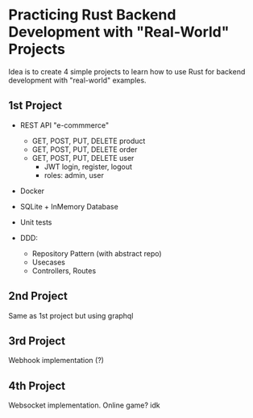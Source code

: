 # Practicing Rust Backend Development with "Real-World" Projects

Idea is to create 4 simple projects to learn how to use Rust for backend development with "real-world" examples.

## 1st Project

- REST API "e-commmerce"
  - GET, POST, PUT, DELETE product
  - GET, POST, PUT, DELETE order
  - GET, POST, PUT, DELETE user
    - JWT login, register, logout
    - roles: admin, user

- Docker
- SQLite + InMemory Database
- Unit tests
- DDD:
  - Repository Pattern (with abstract repo)
  - Usecases
  - Controllers, Routes

## 2nd Project

Same as 1st project but using graphql

## 3rd Project

Webhook implementation (?)

## 4th Project

Websocket implementation. Online game? idk